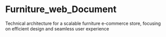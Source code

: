 # Furniture_web_Document
Technical architecture for a scalable furniture e-commerce store, focusing on efficient design and seamless user experience

